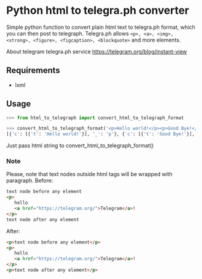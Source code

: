 # Python html to telegra.ph converter

Simple python function to convert plain html text to telegra.ph format, which you can then post to telegraph.
Telegra.ph allows `<p>, <a>, <img>, <strong>, <figure>, <figcaption>, <blockquote>` and more elements.

About telegram telegra.ph service https://telegram.org/blog/instant-view

## Requirements
* lxml

## Usage
```python
>>> from html_to_telegraph import convert_html_to_telegraph_format

>>> convert_html_to_telegraph_format('<p>Hello world!</p><p>Good Bye!</p>')
[{'c': [{'t': 'Hello world!'}], '_': 'p'}, {'c': [{'t': 'Good Bye!'}], '_': 'p'}]

```
Just pass html string to convert_html_to_telegraph_format()


### Note
Please, note that text nodes outside html tags will be wrapped with paragraph.
Before:
```html
text node before any element
<p>
   hello 
   <a href="https://telegram.org/">Telegram</a>!
</p>
text node after any element
```
After:
```html
<p>text node before any element</p>
<p>
   hello 
   <a href="https://telegram.org/">Telegram</a>!
</p>
<p>text node after any element</p>
```